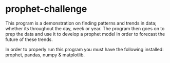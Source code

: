 # prophet-challenge

This program is a demonstration on finding patterns and trends in data; whether its throughout the day, week or year. The program then goes on to prep the data and use it to develop a prophet model in order to forecast the future of these trends.

In order to properly run this program you must have the following installed: prophet, pandas, numpy & matplotlib.
